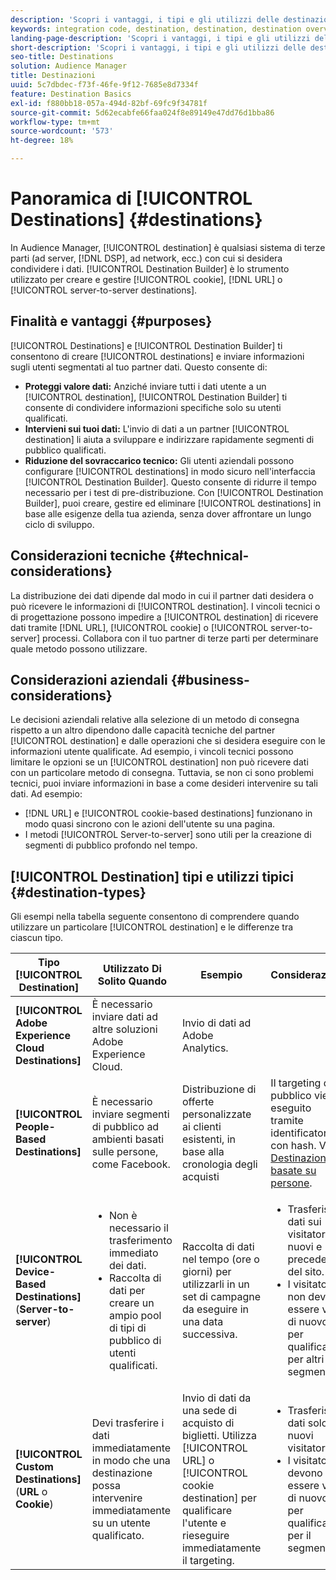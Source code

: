 ```yaml
---
description: 'Scopri i vantaggi, i tipi e gli utilizzi delle destinazioni: qualsiasi sistema di terze parti, ad esempio un ad server o un DSP, in cui condividere i dati. Usa lo strumento Generatore di destinazione per creare e gestire cookie, URL o destinazioni da server a server.'
keywords: integration code, destination, destination, destination overview, destination, destination, destination, destination, destination, destination, destination, destination, destination, destination, destination, destination, destination
landing-page-description: 'Scopri i vantaggi, i tipi e gli utilizzi delle destinazioni: qualsiasi sistema di terze parti, ad esempio un ad server o un DSP, in cui condividere i dati. Usa lo strumento Generatore di destinazione per creare e gestire cookie, URL o destinazioni da server a server.'
short-description: 'Scopri i vantaggi, i tipi e gli utilizzi delle destinazioni: qualsiasi sistema di terze parti, ad esempio un ad server o un DSP, in cui condividere i dati. Usa lo strumento Generatore di destinazione per creare e gestire cookie, URL o destinazioni da server a server.'
seo-title: Destinations
solution: Audience Manager
title: Destinazioni
uuid: 5c7dbdec-f73f-46fe-9f12-7685e8d7334f
feature: Destination Basics
exl-id: f880bb18-057a-494d-82bf-69fc9f34781f
source-git-commit: 5d62ecabfe66faa024f8e89149e47dd76d1bba86
workflow-type: tm+mt
source-wordcount: '573'
ht-degree: 18%

---
```


# Panoramica di [!UICONTROL Destinations] {#destinations}

In Audience Manager, [!UICONTROL destination] è qualsiasi sistema di terze parti (ad server, [!DNL DSP], ad network, ecc.) con cui si desidera condividere i dati. [!UICONTROL Destination Builder] è lo strumento utilizzato per creare e gestire [!UICONTROL cookie], [!DNL URL] o [!UICONTROL server-to-server destinations].

## Finalità e vantaggi {#purposes}

<!-- c_destinations.xml -->

[!UICONTROL Destinations] e [!UICONTROL Destination Builder] ti consentono di creare [!UICONTROL destinations] e inviare informazioni sugli utenti segmentati al tuo partner dati. Questo consente di:

* **Proteggi valore dati:** Anziché inviare tutti i dati utente a un [!UICONTROL destination], [!UICONTROL Destination Builder] ti consente di condividere informazioni specifiche solo su utenti qualificati.
* **Intervieni sui tuoi dati:** L&#39;invio di dati a un partner [!UICONTROL destination] li aiuta a sviluppare e indirizzare rapidamente segmenti di pubblico qualificati.
* **Riduzione del sovraccarico tecnico:** Gli utenti aziendali possono configurare [!UICONTROL destinations] in modo sicuro nell&#39;interfaccia [!UICONTROL Destination Builder]. Questo consente di ridurre il tempo necessario per i test di pre-distribuzione. Con [!UICONTROL Destination Builder], puoi creare, gestire ed eliminare [!UICONTROL destinations] in base alle esigenze della tua azienda, senza dover affrontare un lungo ciclo di sviluppo.

## Considerazioni tecniche {#technical-considerations}

<!-- destination-delivery-methods.xml -->

La distribuzione dei dati dipende dal modo in cui il partner dati desidera o può ricevere le informazioni di [!UICONTROL destination]. I vincoli tecnici o di progettazione possono impedire a [!UICONTROL destination] di ricevere dati tramite [!DNL URL], [!UICONTROL cookie] o [!UICONTROL server-to-server] processi. Collabora con il tuo partner di terze parti per determinare quale metodo possono utilizzare.

## Considerazioni aziendali {#business-considerations}

Le decisioni aziendali relative alla selezione di un metodo di consegna rispetto a un altro dipendono dalle capacità tecniche del partner [!UICONTROL destination] e dalle operazioni che si desidera eseguire con le informazioni utente qualificate. Ad esempio, i vincoli tecnici possono limitare le opzioni se un [!UICONTROL destination] non può ricevere dati con un particolare metodo di consegna. Tuttavia, se non ci sono problemi tecnici, puoi inviare informazioni in base a come desideri intervenire su tali dati. Ad esempio:

* [!DNL URL] e [!UICONTROL cookie-based destinations] funzionano in modo quasi sincrono con le azioni dell&#39;utente su una pagina.
* I metodi [!UICONTROL Server-to-server] sono utili per la creazione di segmenti di pubblico profondo nel tempo.

## [!UICONTROL Destination] tipi e utilizzi tipici {#destination-types}

Gli esempi nella tabella seguente consentono di comprendere quando utilizzare un particolare [!UICONTROL destination] e le differenze tra ciascun tipo.

| Tipo [!UICONTROL Destination] | Utilizzato Di Solito Quando | Esempio | Considerazioni |
|--- |--- |--- |--- |
| **[!UICONTROL Adobe Experience Cloud Destinations]** | È necessario inviare dati ad altre soluzioni Adobe Experience Cloud. | Invio di dati ad Adobe Analytics. |  |
| **[!UICONTROL People-Based Destinations]** | È necessario inviare segmenti di pubblico ad ambienti basati sulle persone, come Facebook. | Distribuzione di offerte personalizzate ai clienti esistenti, in base alla cronologia degli acquisti | Il targeting del pubblico viene eseguito tramite identificatori con hash. Vedi [Destinazioni basate su persone](people-based-destinations-overview.md). |
| **[!UICONTROL Device-Based Destinations]** (**Server-to-server**) | <ul><li>Non è necessario il trasferimento immediato dei dati.</li><li>Raccolta di dati per creare un ampio pool di tipi di pubblico di utenti qualificati.</li></ul> | Raccolta di dati nel tempo (ore o giorni) per utilizzarli in un set di campagne da eseguire in una data successiva. | <ul><li>Trasferisce dati sui visitatori nuovi e precedenti del sito. </li><li>I visitatori non devono essere visti di nuovo per qualificarsi per altri segmenti.</li></ul> |
| **[!UICONTROL Custom Destinations]** (**URL** o **Cookie**) | Devi trasferire i dati immediatamente in modo che una destinazione possa intervenire immediatamente su un utente qualificato. | Invio di dati da una sede di acquisto di biglietti. Utilizza [!UICONTROL URL] o [!UICONTROL cookie destination] per qualificare l&#39;utente e rieseguire immediatamente il targeting. | <ul><li>Trasferisce dati solo sui nuovi visitatori. </li><li>I visitatori devono essere visti di nuovo per qualificarsi per il segmento.</li></ul> |
